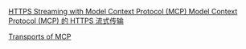 [HTTPS Streaming with Model Context Protocol (MCP)
Model Context Protocol (MCP) 的 HTTPS 流式传输](https://modelcontextprotocol.io/specification/2025-06-18/basic/transports#streamable-http)  

[Transports of MCP](https://github.com/microsoft/mcp-for-beginners/blob/main/03-GettingStarted/06-http-streaming/README.md)